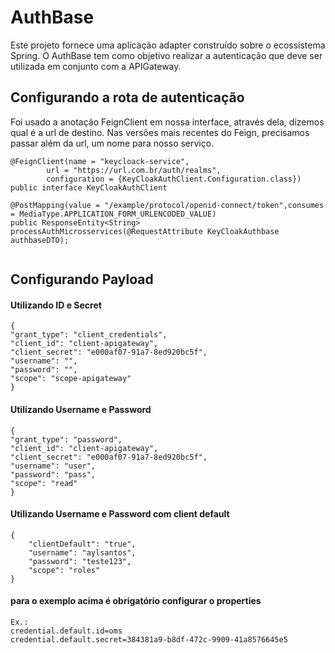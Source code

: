 # AuthBase

Este projeto fornece uma aplicação adapter construído sobre o ecossistema Spring. O AuthBase tem como objetivo realizar
a autenticação que deve ser utilizada em conjunto com a APIGateway.

## Configurando a rota de autenticação

Foi usado a anotação FeignClient em nossa interface, através dela, dizemos qual é a url de destino. Nas
versões mais recentes do Feign, precisamos passar além da url, um nome para nosso serviço.

```
@FeignClient(name = "keycloack-service",
        url = "https://url.com.br/auth/realms",
        configuration = {KeyCloakAuthClient.Configuration.class})
public interface KeyCloakAuthClient

@PostMapping(value = "/example/protocol/openid-connect/token",consumes = MediaType.APPLICATION_FORM_URLENCODED_VALUE)
public ResponseEntity<String> processAuthMicrosservices(@RequestAttribute KeyCloakAuthbase authbaseDTO);
    
```

## Configurando Payload

#### Utilizando ID e Secret
```
{
"grant_type": "client_credentials",
"client_id": "client-apigateway",
"client_secret": "e000af07-91a7-8ed920bc5f",
"username": "",
"password": "",
"scope": "scope-apigateway"
}
```
#### Utilizando Username e Password
```
{
"grant_type": "password",
"client_id": "client-apigateway",
"client_secret": "e000af07-91a7-8ed920bc5f",
"username": "user",
"password": "pass",
"scope": "read"
}
```

#### Utilizando Username e Password com client default

```
{
    "clientDefault": "true",
    "username": "aylsantos",
    "password": "teste123",
    "scope": "roles"
}
```
#### para o exemplo acima é obrigatório configurar o properties
```
Ex.:
credential.default.id=oms
credential.default.secret=384381a9-b8df-472c-9909-41a8576645e5

```


    